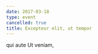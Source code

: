 ```yaml
---
date: 2017-03-18
type: event
cancelled: true
title: Excepteur elit, ut tempor
---
```

qui aute Ut veniam,